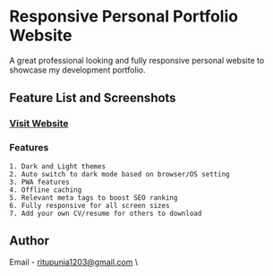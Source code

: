 # Responsive Personal Portfolio Website 
A great professional looking and fully responsive personal website to showcase my development portfolio.

## Feature List and Screenshots
### [Visit Website]()

### Features
```
1. Dark and Light themes
2. Auto switch to dark mode based on browser/OS setting
3. PWA features
4. Offline caching
5. Relevant meta tags to boost SEO ranking
6. Fully responsive for all screen sizes
7. Add your own CV/resume for others to download
```
## Author

Email - ritupunia1203@gmail.com \ 
